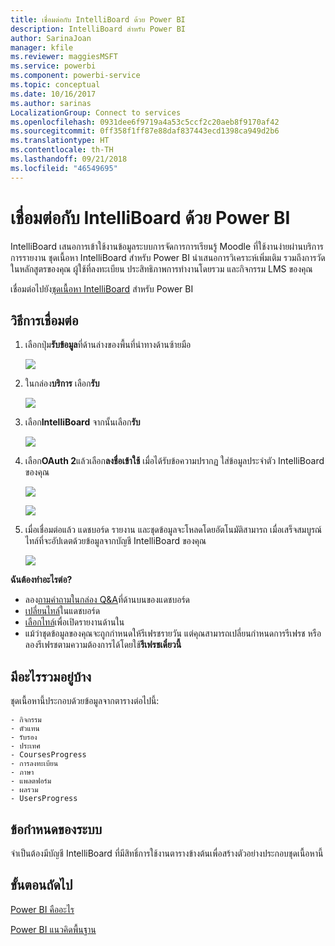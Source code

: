 ```yaml
---
title: เชื่อมต่อกับ IntelliBoard ด้วย Power BI
description: IntelliBoard สำหรับ Power BI
author: SarinaJoan
manager: kfile
ms.reviewer: maggiesMSFT
ms.service: powerbi
ms.component: powerbi-service
ms.topic: conceptual
ms.date: 10/16/2017
ms.author: sarinas
LocalizationGroup: Connect to services
ms.openlocfilehash: 0931dee6f9719a4a53c5ccf2c20aeb8f9170af42
ms.sourcegitcommit: 0ff358f1ff87e88daf837443ecd1398ca949d2b6
ms.translationtype: HT
ms.contentlocale: th-TH
ms.lasthandoff: 09/21/2018
ms.locfileid: "46549695"
---
```

# <a name="connect-to-intelliboard-with-power-bi"></a>เชื่อมต่อกับ IntelliBoard ด้วย Power BI
IntelliBoard เสนอการเข้าใช้งานข้อมูลระบบการจัดการการเรียนรู้ Moodle ที่ใช้งานง่ายผ่านบริการการรายงาน ชุดเนื้อหา IntelliBoard สำหรับ Power BI นำเสนอการวิเคราะห์เพิ่มเติม รวมถึงการวัดในหลักสูตรของคุณ ผู้ใช้ที่ลงทะเบียน ประสิทธิภาพการทำงานโดยรวม และกิจกรรม LMS ของคุณ

เชื่อมต่อไปยัง[ชุดเนื้อหา IntelliBoard](https://app.powerbi.com/getdata/services/intelliboard) สำหรับ Power BI

## <a name="how-to-connect"></a>วิธีการเชื่อมต่อ
1. เลือกปุ่ม**รับข้อมูล**ที่ด้านล่างของพื้นที่นำทางด้านซ้ายมือ  
   
    ![](media/service-connect-to-intelliboard/getdata.png)
2. ในกล่อง**บริการ** เลือก**รับ**  
   
    ![](media/service-connect-to-intelliboard/services.png)
3. เลือก**IntelliBoard** จากนั้นเลือก**รับ**  
   
    ![](media/service-connect-to-intelliboard/intelliboard.png)
4. เลือก**OAuth 2**แล้วเลือก**ลงชื่อเข้าใช้** เมื่อได้รับข้อความปรากฏ ใส่ข้อมูลประจำตัว IntelliBoard ของคุณ
   
    ![](media/service-connect-to-intelliboard/creds.png)
   
    ![](media/service-connect-to-intelliboard/creds2.png)
5. เมื่อเชื่อมต่อแล้ว แดชบอร์ด รายงาน และชุดข้อมูลจะโหลดโดยอัตโนมัติสามารถ เมื่อเสร็จสมบูรณ์ ไทล์ที่จะอัปเดตด้วยข้อมูลจากบัญชี IntelliBoard ของคุณ
   
    ![](media/service-connect-to-intelliboard/dashboard.png)

**ฉันต้องทำอะไรต่อ?**

* ลอง[ถามคำถามในกล่อง Q&A](consumer/end-user-q-and-a.md)ที่ด้านบนของแดชบอร์ด
* [เปลี่ยนไทล์](service-dashboard-edit-tile.md)ในแดชบอร์ด
* [เลือกไทล์](consumer/end-user-tiles.md)เพื่อเปิดรายงานด้านใน
* แม้ว่าชุดข้อมูลของคุณจะถูกกำหนดให้รีเฟรชรายวัน แต่คุณสามารถเปลี่ยนกำหนดการรีเฟรช หรือลองรีเฟรชตามความต้องการได้โดยใช้**รีเฟรชเดี๋ยวนี้**

## <a name="whats-included"></a>มีอะไรรวมอยู่บ้าง
ชุดเนื้อหานี้ประกอบด้วยข้อมูลจากตารางต่อไปนี้:  

    - กิจกรรม  
    - ตัวแทน  
    - รับรอง  
    - ประเทศ  
    - CoursesProgress  
    - การลงทะเบียน
    - ภาษา  
    - แพลตฟอร์ม  
    - ผลรวม  
    - UsersProgress    

## <a name="system-requirements"></a>ข้อกำหนดของระบบ
จำเป็นต้องมีบัญชี IntelliBoard ที่มีสิทธิ์การใช้งานตารางข้างต้นเพื่อสร้างตัวอย่างประกอบชุดเนื้อหานี้

## <a name="next-steps"></a>ขั้นตอนถัดไป
[Power BI คืออะไร](power-bi-overview.md)

[Power BI แนวคิดพื้นฐาน](consumer/end-user-basic-concepts.md)

